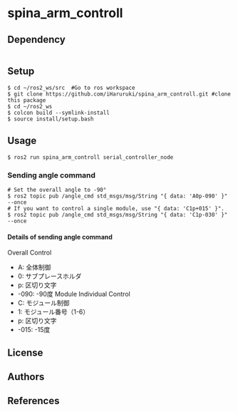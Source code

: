 # spina_arm_controll
## Dependency
```
```
## Setup
```
$ cd ~/ros2_ws/src  #Go to ros workspace
$ git clone https://github.com/iHaruruki/spina_arm_controll.git #clone this package
$ cd ~/ros2_ws
$ colcon build --symlink-install
$ source install/setup.bash
```
## Usage
```
$ ros2 run spina_arm_controll serial_controller_node

```
### Sending angle command
```
# Set the overall angle to -90°
$ ros2 topic pub /angle_cmd std_msgs/msg/String "{ data: 'A0p-090' }" --once
# If you want to control a single module, use "{ data: 'C1p+015' }".
$ ros2 topic pub /angle_cmd std_msgs/msg/String "{ data: 'C1p-030' }" --once
```
#### Details of sending angle command
Overall Control
* A: 全体制御
* 0: サブプレースホルダ
* p: 区切り文字
* -090: -90度
Module Individual Control
* C: モジュール制御
* 1: モジュール番号（1-6）
* p: 区切り文字
* -015: -15度
## License
## Authors
## References
